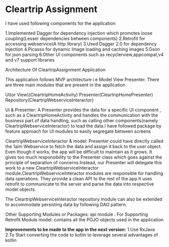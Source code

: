 # Cleartrip Assignment

I have used following components for the application

1.Implemented Dagger for dependency injection which promotes loose coupling(Lesser dependencies between components)
2.Retrofit for accessing webservice(A http library)
3.Used Dagger 2.0 for dependency injection
4.Picasso for dynamic Image loading and caching images
5.Gson for json parsing
6.Other UI components such as recyclerview,appcompat,v4 and v7 support libraries


Architecture Of CleartripAssignment Application

This application follows MVP architecture i.e Model View Presenter.
There are three main modules that are present in the application

UI(or View)(CleartripHomeActivity)
Presenter(CleartripHomePresenter)
Repository(CleartripWebserviceInteractor)

Ui & Presenter:
A Presenter provides the data for a specific UI component , such as a CleartripHomeActivity and handles the
communication with the business part of data handling, such as calling other components(namely CleartripWebserviceInteractor) to load the
data.I have followed package by feature approach for UI modules to easily segregate between screens

CleartripWebserviceInteractor & model:
Presenter could have  directly called the 1aim Webservice to fetch the data and assign it back to the user object.
Even though it works, the  app will be difficult to maintain as it grows. It gives too much responsibility
to the Presenter class which goes against the principle of separation of concerns.Instead, our Presenter
will delegate this work to a new CleartripWebserviceInteractor module.CleartripWebserviceInteractor modules are responsible
for handling data operations. They provide a clean API to the rest of the app.It uses
retrofit to communicate to the server and parse the data into respective model objects.

The CleartripWebserviceInteractor repository module can also  be extended to accommodate persisting data by following DAO pattern.

Other Supporting Modules or Packages:
api module : For Supporting Retrofit Module
model: contains all the POJO objects used in the application


**Improvements to be made to the app in the next version:**
1.Use RxJava
2.To Start converting the code to kotlin to leverage several advantages of kotlin
